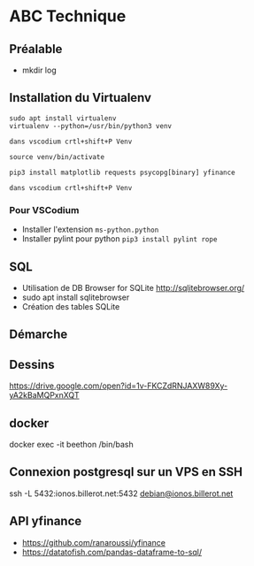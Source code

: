 # ABC Technique

## Préalable
- mkdir log

## Installation du Virtualenv
```shell
sudo apt install virtualenv
virtualenv --python=/usr/bin/python3 venv

dans vscodium crtl+shift+P Venv

source venv/bin/activate

pip3 install matplotlib requests psycopg[binary] yfinance

dans vscodium crtl+shift+P Venv

```
### Pour VSCodium
- Installer l'extension ```ms-python.python```
- Installer pylint pour python ```pip3 install pylint rope```

## SQL
- Utilisation de DB Browser for SQLite http://sqlitebrowser.org/
- sudo apt install sqlitebrowser
- Création des tables SQLite

## Démarche

## Dessins
https://drive.google.com/open?id=1v-FKCZdRNJAXW89Xy-yA2kBaMQPxnXQT

## docker
docker exec -it beethon /bin/bash

## Connexion postgresql sur un VPS en SSH
ssh -L 5432:ionos.billerot.net:5432 debian@ionos.billerot.net

## API yfinance
- https://github.com/ranaroussi/yfinance
- https://datatofish.com/pandas-dataframe-to-sql/
